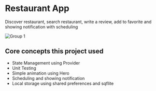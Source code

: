 # Restaurant App

Discover restaurant, search restaurant, write a review, add to favorite and showing notification with scheduling



![Group 1](https://user-images.githubusercontent.com/29432760/179778572-bba7adee-da2d-47fb-90c4-aed17ef73d5c.png)



## Core concepts this project used

* State Management using Provider
* Unit Testing
* Simple animation using Hero
* Scheduling and showing notification
* Local storage using shared preferences and sqflite
